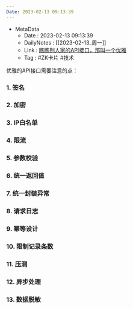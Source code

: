 ```yaml
---
Date: 2023-02-13 09:13:39
---
```

- MetaData
	- Date : 2023-02-13 09:13:39
	- DailyNotes : [[2023-02-13_周一]]
	- Link : [瞧瞧别人家的API接口，那叫一个优雅](https://juejin.cn/post/7176220436714225721)
	- Tag : #ZK卡片 #技术

优雅的API接口需要注意的点：

### 1. 签名

### 2. 加密

### 3. IP白名单

### 4. 限流

### 5. 参数校验

### 6. 统一返回值

### 7. 统一封装异常

### 8. 请求日志

### 9. 幂等设计

### 10. 限制记录条数

### 11. 压测

### 12. 异步处理

### 13. 数据脱敏
